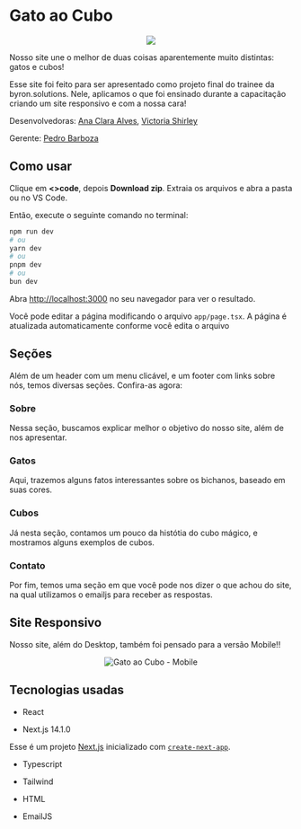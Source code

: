 # Gato ao Cubo
<div style="text-align:center">
  <img src="./public/gifs/gif-site-desktop.gif alt="Gato ao Cubo - Desktop">
</div>

Nosso site une o melhor de duas coisas aparentemente muito distintas: gatos e cubos!

Esse site foi feito para ser apresentado como projeto final do trainee da byron.solutions. Nele, aplicamos o que foi ensinado durante a capacitação criando um site responsivo e com a nossa cara!

Desenvolvedoras:
[Ana Clara Alves](https://github.com/anacsalves),
[Victoria Shirley](https://github.com/victoriashirley)

Gerente:
[Pedro Barboza](https://github.com/pedronb10)

## Como usar
Clique em **<>code**, depois **Download zip**. Extraia os arquivos e abra a pasta ou no VS Code.

Então, execute o seguinte comando no terminal:

```bash
npm run dev
# ou
yarn dev
# ou
pnpm dev
# ou
bun dev
```

Abra [http://localhost:3000](http://localhost:3000) no seu navegador para ver o resultado.

Você pode editar a página modificando o arquivo `app/page.tsx`. A página é atualizada automaticamente conforme você edita o arquivo 

## Seções

Além de um header com um menu clicável, e um footer com links sobre nós, temos diversas seções. Confira-as agora:

### Sobre
Nessa seção, buscamos explicar melhor o objetivo do nosso site, além de nos apresentar. 

### Gatos

Aqui, trazemos alguns fatos interessantes sobre os bichanos, baseado em suas cores.

### Cubos

Já nesta seção, contamos um pouco da histótia do cubo mágico, e mostramos alguns exemplos de cubos.

### Contato

Por fim, temos uma seção em que você pode nos dizer o que achou do site, na qual utilizamos o emailjs para receber as respostas.



## Site Responsivo

Nosso site, além do Desktop, também foi pensado para a versão Mobile!!

<div style="text-align:center">
  <img src="./public/gifs/gif-site-mobile.gif" alt="Gato ao Cubo - Mobile">
</div>


## Tecnologias usadas

* React

* Next.js 14.1.0

Esse é um projeto [Next.js](https://nextjs.org/) inicializado com [`create-next-app`](https://github.com/vercel/next.js/tree/canary/packages/create-next-app).

* Typescript

* Tailwind

* HTML

* EmailJS

